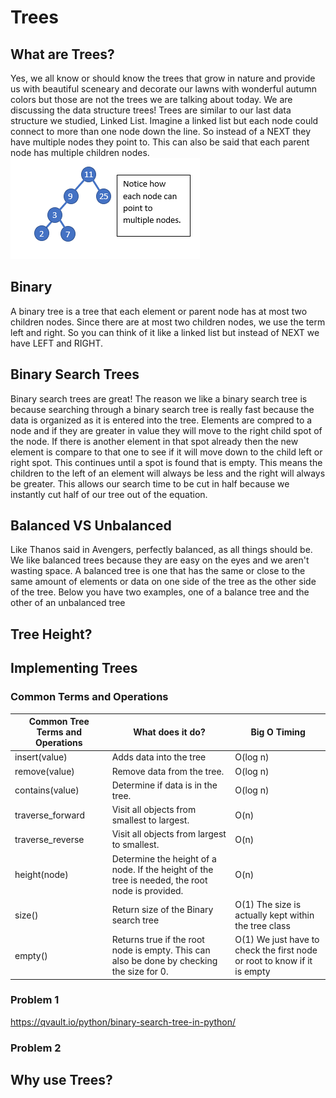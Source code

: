 # Trees
## What are Trees?
Yes, we all know or should know the trees that grow in nature and provide us with beautiful sceneary and decorate our lawns with wonderful autumn colors but those are not the trees we are talking about today. We are discussing the data structure trees! Trees are similar to our last data structure we studied, Linked List. Imagine a linked list but each node could connect to more than one node down the line. So instead of a NEXT they have multiple nodes they point to. This can also be said that each parent node has multiple children nodes. 
![TreeDiagram](Treeimage.png)

## Binary
A binary tree is a tree that each element or parent node has at most two children nodes. Since there are at most two children nodes, we use the term left and right. So you can think of it like a linked list but instead of NEXT we have LEFT and RIGHT. 

## Binary Search Trees
Binary search trees are great! The reason we like a binary search tree is because searching through a binary search tree is really fast because the data is organized as it is entered into the tree. Elements are compred to a node and if they are greater in value they will move to the right child spot of the node. If there is another element in that spot already then the new element is compare to that one to see if it will move down to the child left or right spot. This continues until a spot is found that is empty. This means the children to the left of an element will always be less and the right will always be greater. This allows our search time to be cut in half because we instantly cut half of our tree out of the equation. 

## Balanced VS Unbalanced
Like Thanos said in Avengers, perfectly balanced, as all things should be. We like balanced trees because they are easy on the eyes and we aren't wasting space. A balanced tree is one that has the same or close to the same amount of elements or data on one side of the tree as the other side of the tree. Below you have two examples, one of a balance tree and the other of an unbalanced tree

## Tree Height? 


## Implementing Trees

### Common Terms and Operations
| Common Tree Terms and Operations  | What does it do? | Big O Timing |
| ------------- | ------------- | ------------- |
| insert(value) | Adds data into the tree | O(log n) |
| remove(value)  | Remove data from the tree. | O(log n) |
| contains(value)  | Determine if data is in the tree.  | O(log n)|
| traverse_forward  | Visit all objects from smallest to largest. | O(n) |
| traverse_reverse  | Visit all objects from largest to smallest. | O(n)|
| height(node)  | Determine the height of a node. If the height of the tree is needed, the root node is provided. | O(n)|
| size()  | Return size of the Binary search tree | O(1) The size is actually kept within the tree class|
| empty()  | Returns true if the root node is empty. This can also be done by checking the size for 0. | O(1) We just have to check the first node or root to know if it is empty|

### Problem 1
https://qvault.io/python/binary-search-tree-in-python/
### Problem 2

## Why use Trees?
